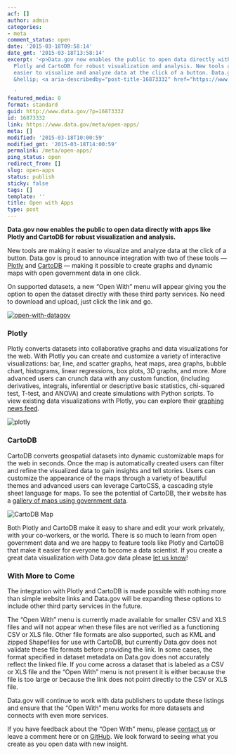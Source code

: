 ```yaml
---
acf: []
author: admin
categories:
- meta
comment_status: open
date: '2015-03-18T09:58:14'
date_gmt: '2015-03-18T13:58:14'
excerpt: '<p>Data.gov now enables the public to open data directly with apps like
  Plotly and CartoDB for robust visualization and analysis. New tools are making it
  easier to visualize and analyze data at the click of a button. Data.gov is proud
  &hellip; <a aria-describedby="post-title-16873332" href="https://www.data.gov/meta/open-apps/">Continued</a></p>

  '
featured_media: 0
format: standard
guid: http://www.data.gov/?p=16873332
id: 16873332
link: https://www.data.gov/meta/open-apps/
meta: []
modified: '2015-03-18T10:00:59'
modified_gmt: '2015-03-18T14:00:59'
permalink: /meta/open-apps/
ping_status: open
redirect_from: []
slug: open-apps
status: publish
sticky: false
tags: []
template: ''
title: Open with Apps
type: post
---
```

**Data.gov now enables the public to open data directly with apps like Plotly and CartoDB for robust visualization and analysis.**


New tools are making it easier to visualize and analyze data at the click of a button. Data.gov is proud to announce integration with two of these tools — [Plotly](https://plot.ly/) and [CartoDB](http://cartodb.com/) — making it possible to create graphs and dynamic maps with open government data in one click.


On supported datasets, a new “Open With” menu will appear giving you the option to open the dataset directly with these third party services. No need to download and upload, just click the link and go.


[![open-with-datagov](https://s3.amazonaws.com/bsp-ocsit-prod-east-appdata/datagov/wordpress/2015/03/open-with-datagov.png)](http://catalog.data.gov/dataset/alternative-fueling-station-locations-b550c)


### Plotly


Plotly converts datasets into collaborative graphs and data visualizations for the web. With Plotly you can create and customize a variety of interactive visualizations: bar, line, and scatter graphs, heat maps, area graphs, bubble chart, histograms, linear regressions, box plots, 3D graphs, and more. More advanced users can crunch data with any custom function, (including derivatives, integrals, inferential or descriptive basic statistics, chi-squared test, T-test, and ANOVA) and create simulations with Python scripts. To view existing data visualizations with Plotly, you can explore their [graphing news feed](https://plot.ly/feed/).


![plotly](https://s3.amazonaws.com/bsp-ocsit-prod-east-appdata/datagov/wordpress/2015/03/plotly.png)


### CartoDB


CartoDB converts geospatial datasets into dynamic customizable maps for the web in seconds. Once the map is automatically created users can filter and refine the visualized data to gain insights and tell stories. Users can customize the appearance of the maps through a variety of beautiful themes and advanced users can leverage CartoCSS, a cascading style sheet language for maps. To see the potential of CartoDB, their website has a [gallery of maps using government data](http://cartodb.com/gallery/government).


![CartoDB Map](https://s3.amazonaws.com/bsp-ocsit-prod-east-appdata/datagov/wordpress/2015/03/Screen-Shot-2015-03-18-at-9.52.09-AM-1024x632.png)


Both Plotly and CartoDB make it easy to share and edit your work privately, with your co-workers, or the world. There is so much to learn from open government data and we are happy to feature tools like Plotly and CartoDB that make it easier for everyone to become a data scientist. If you create a great data visualization with Data.gov data please [let us know](https://www.data.gov/contact)!


### With More to Come


The integration with Plotly and CartoDB is made possible with nothing more than simple website links and Data.gov will be expanding these options to include other third party services in the future.


The “Open With” menu is currently made available for smaller CSV and XLS files and will not appear when these files are not verified as a functioning CSV or XLS file. Other file formats are also supported, such as KML and zipped Shapefiles for use with CartoDB, but currently Data.gov does not validate these file formats before providing the link. In some cases, the format specified in dataset metadata on Data.gov does not accurately reflect the linked file. If you come across a dataset that is labeled as a CSV or XLS file and the “Open With” menu is not present it is either because the file is too large or because the link does not point directly to the CSV or XLS file.


Data.gov will continue to work with data publishers to update these listings and ensure that the “Open With” menu works for more datasets and connects with even more services.


If you have feedback about the “Open With” menu, please [contact us](https://www.data.gov/contact) or leave a comment here or on [GitHub](https://github.com/GSA/data.gov/issues/602). We look forward to seeing what you create as you open data with new insight.


